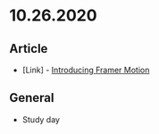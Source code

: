 # 10.26.2020

## Article

- \[Link\] - [Introducing Framer Motion](https://www.smashingmagazine.com/2020/10/introduction-to-framer-motion/)

## General

- Study day
